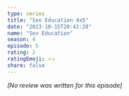 ```yaml
---
type: series
title: "Sex Education 4x5"
date: "2023-10-15T20:42:28"
name: "Sex Education"
season: 4
episode: 5
rating: 2
ratingEmoji: ⭐️⭐️
share: false
---
```


*[No review was written for this episode]*
